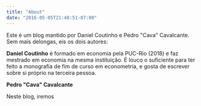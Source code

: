 ```yaml
---
title: "About"
date: "2016-05-05T21:48:51-07:00"
---
```


Este é um blog mantido por Daniel Coutinho e Pedro "Cava" Cavalcante. Sem mais delongas, eis os dois autores:

**Daniel Coutinho** é formado em economia pela PUC-Rio (2018) e faz mestrado em economia na mesma instituição. É louco o suficiente para ter feito a monografia de fim de curso em econometria, e gosta de escrever sobre si próprio na terceira pessoa.

**Pedro "Cava" Cavalcante**

Neste blog, iremos
